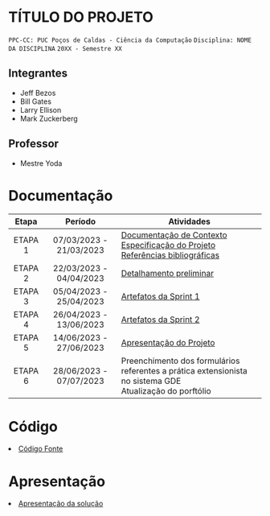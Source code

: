 # TÍTULO DO PROJETO

`PPC-CC: PUC Poços de Caldas - Ciência da Computação`
`Disciplina: NOME DA DISCIPLINA`
`20XX - Semestre XX`

## Integrantes

- Jeff Bezos
- Bill Gates
- Larry Ellison
- Mark Zuckerberg

## Professor

- Mestre Yoda

# Documentação

| Etapa         | Período                   | Atividades |
|  :----:   |  :----:               | ----------- |
| ETAPA 1       | 07/03/2023 - 21/03/2023   |<a href="docs/1-Documentação de Contexto.md"> Documentação de Contexto</a> <br> <a href="docs/2-Especificação do Projeto.md"> Especificação do Projeto</a> <br> <a href="docs/7-Referências.md"> Referências bibliográficas</a>|
| ETAPA 2       | 22/03/2023 - 04/04/2023   |<a href="docs/3-Detalhamento preliminar.md"> Detalhamento preliminar </a> |
| ETAPA 3       | 05/04/2023 - 25/04/2023   |<a href="docs/4-Sprint 1.md"> Artefatos da Sprint 1</a> |
| ETAPA 4       | 26/04/2023 - 13/06/2023   |<a href="docs/4-Sprint 1.md"> Artefatos da Sprint 2</a> |
| ETAPA 5       | 14/06/2023 - 27/06/2023   |<a href="docs/6-Apresentação do Projeto.md"> Apresentação do Projeto</a> |
| ETAPA 6       | 28/06/2023 - 07/07/2023   |Preenchimento dos formulários referentes a prática extensionista no sistema GDE <br> Atualização do porftólio| 

# Código

<li><a href="src/README.md"> Código Fonte</a></li>

# Apresentação

<li><a href="presentation/README.md"> Apresentação da solução</a></li>
